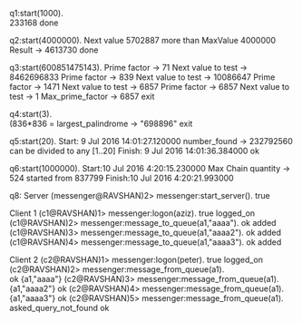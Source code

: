 ﻿q1:start(1000).            
233168
done

q2:start(4000000). 
Next value 5702887 more than MaxValue 4000000 
Result -> 4613730
done

q3:start(600851475143).
Prime factor -> 71
Next value to test -> 8462696833
Prime factor -> 839
Next value to test -> 10086647
Prime factor -> 1471
Next value to test -> 6857
Prime factor -> 6857
Next value to test -> 1
Max_prime_factor -> 6857
exit

q4:start(3).                                          
(836*836 = largest_palindrome -> "698896"
exit

q5:start(20).
Start: 9 Jul 2016 14:01:27.120000
number_found -> 232792560  can be divided to any [1..20]
Finish: 9 Jul 2016 14:01:36.384000
ok

q6:start(1000000).
Start:10 Jul 2016  4:20:15.230000
Max Chain quantity -> 524  started from 837799 
Finish:10 Jul 2016  4:20:21.993000


q8:
Server
(messenger@RAVSHAN)2> messenger:start_server().
true

Client 1
(c1@RAVSHAN)1> messenger:logon(aziz).
true
logged_on      
(c1@RAVSHAN)2> messenger:message_to_queue(a1,"aaaa").
ok
added
(c1@RAVSHAN)3> messenger:message_to_queue(a1,"aaaa2").
ok
added
(c1@RAVSHAN)4> messenger:message_to_queue(a1,"aaaa3").
ok
added

Client 2
(c2@RAVSHAN)1> messenger:logon(peter).
true
logged_on 
(c2@RAVSHAN)2> messenger:message_from_queue(a1).      
ok
{a1,"aaaa"}
(c2@RAVSHAN)3> messenger:message_from_queue(a1).
{a1,"aaaa2"}
ok
(c2@RAVSHAN)4> messenger:message_from_queue(a1).
{a1,"aaaa3"}
ok
(c2@RAVSHAN)5> messenger:message_from_queue(a1).
asked_query_not_found
ok


